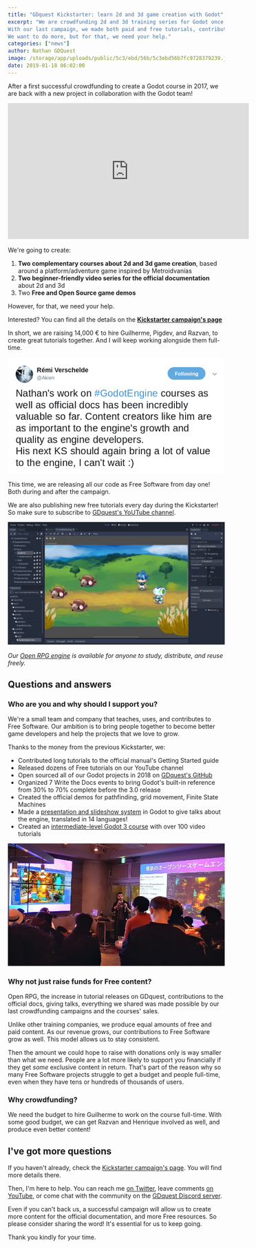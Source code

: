 ```yaml
---
title: "GDquest Kickstarter: learn 2d and 3d game creation with Godot"
excerpt: "We are crowdfunding 2d and 3d training series for Godot once again!
With our last campaign, we made both paid and free tutorials, contributed to the official documentation, and to Godot's demos.
We want to do more, but for that, we need your help."
categories: ["news"]
author: Nathan GDQuest
image: /storage/app/uploads/public/5c3/ebd/56b/5c3ebd56b7fc9728379239.jpg
date: 2019-01-18 06:02:00
---
```


After a first successful crowdfunding to create a Godot course in 2017, we are back with a new project in collaboration with the Godot team!

<iframe width="560" height="315" src="https://www.youtube-nocookie.com/embed/7OGxzJQAKmw" frameborder="0" allow="accelerometer; autoplay; encrypted-media; gyroscope; picture-in-picture" allowfullscreen></iframe>

We're going to create:

1. **Two complementary courses about 2d and 3d game creation**, based around a platform/adventure game inspired by Metroidvanias
2. **Two beginner-friendly video series for the official documentation** about 2d and 3d
3. Two **Free and Open Source game demos**

However, for that, we need your help.

Interested? You can find all the details on the **[Kickstarter campaign's page](https://www.kickstarter.com/projects/gdquest/create-your-own-games-with-godot-the-free-game-eng)**

In short, we are raising 14,000 € to hire Guilherme, Pigdev, and Razvan, to create great tutorials together. And I will keep working alongside them full-time.

![remi-praise-fs8.png](/storage/app/uploads/public/5c3/ec0/9f4/5c3ec09f493af116306827.png)

This time, we are releasing all our code as Free Software from day one! Both during and after the campaign.

We are also publishing new free tutorials every day during the Kickstarter! So make sure to subscribe to [GDquest's YoUTube channel](https://www.youtube.com/c/gdquest/).

![godot-3.1-editor-2d-720p.jpg](/storage/app/uploads/public/5c3/ec0/54c/5c3ec054c8931864836227.jpg)

*Our [Open RPG engine](https://github.com/GDquest/godot-open-rpg) is available for anyone to study, distribute, and reuse freely.*

## Questions and answers

### Who are you and why should I support you? ###

We're a small team and company that teaches, uses, and contributes to Free Software. Our ambition is to bring people together to become better game developers and help the projects that we love to grow.

Thanks to the money from the previous Kickstarter, we:

- Contributed long tutorials to the official manual's Getting Started guide
- Released dozens of Free tutorials on our YouTube channel
- Open sourced all of our Godot projects in 2018 on [GDquest's GitHub](https://github.com/GDquest/)
- Organized 7 Write the Docs events to bring Godot's built-in reference from 30% to 70% complete before the 3.0 release
- Created the official demos for pathfinding, grid movement, Finite State Machines
- Made a [presentation and slideshow system](https://github.com/GDquest/godot-slides) in Godot to give talks about the engine, translated in 14 languages!
- Created an [intermediate-level Godot 3 course](https://gumroad.com/l/godot-tutorial-make-professional-2d-games) with over 100 video tutorials

![godot-presentation-tokyo.jpg](/storage/app/uploads/public/5c3/ec0/843/5c3ec084372ea846900825.jpg)

### Why not just raise funds for Free content? ###

Open RPG, the increase in tutorial releases on GDquest, contributions to the official docs, giving talks, everything we shared was made possible by our last crowdfunding campaigns and the courses' sales.

Unlike other training companies, we produce equal amounts of free and paid content. As our revenue grows, our contributions to Free Software grow as well. This model allows us to stay consistent.

Then the amount we could hope to raise with donations only is way smaller than what we need. People are a lot more likely to support you financially if they get *some* exclusive content in return. That's part of the reason why so many Free Software projects struggle to get a budget and people full-time, even when they have tens or hundreds of thousands of users.

### Why crowdfunding? ###

We need the budget to hire Guilherme to work on the course full-time. With some good budget, we can get Razvan and Henrique involved as well, and produce even better content!

## I've got more questions

If you haven't already, check the [Kickstarter campaign's page](https://www.kickstarter.com/projects/gdquest/create-your-own-games-with-godot-the-free-game-eng). You will find more details there.

Then, I'm here to help. You can reach me [on Twitter](https://twitter.com/NathanGDquest), leave comments [on YouTube](https://www.youtube.com/c/gdquest/), or come chat with the community on the [GDquest Discord server](https://discord.gg/CHYVgar).

Even if you can't back us, a successful campaign will allow us to create more content for the official documentation, and more Free resources. So please consider sharing the word! It's essential for us to keep going.

Thank you kindly for your time.